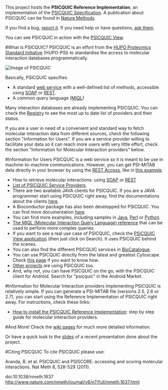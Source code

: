This project hosts the **PSICQUIC Reference Implementation**, an implementation of the [PSICQUIC Specification](https://github.com/maitesin/psicquic/blob/wiki/PsicquicSpecification.md). A publication about PSICQUIC can be found in [Nature Methods](http://www.nature.com/nmeth/journal/v8/n7/full/nmeth.1637.html).

If you find a bug, [report it](https://github.com/maitesin/psicquic/issues). If you need help or have questions, [ask them](http://groups.google.com/group/psicquic).

You can see PSICQUIC in action with the [PSICQUIC View](http://www.ebi.ac.uk/Tools/webservices/psicquic/view/).

#What is PSICQUIC?
PSICQUIC is an effort from the [HUPO Proteomics Standard Initiative](http://www.psidev.info/) (HUPO-PSI) to standardise the access to molecular interaction databases programmatically.

![Image of PSICQUIC](https://github.com/MICommunity/psicquic/blob/master/images/psicquic.png)

Basically, PSICQUIC specifies: 
 + A standard [web service](http://en.wikipedia.org/wiki/Web_service) with a well-defined list of methods, accessible using [SOAP](https://github.com/maitesin/psicquic/blob/wiki/PsicquicSpec_1_3_Soap.md) or [REST](https://github.com/maitesin/psicquic/blob/wiki/PsicquicSpec_1_3_Rest.md).
 + A common query language ([MIQL](https://github.com/maitesin/psicquic/blob/wiki/MiqlDefinition.md)) 
 
Many interaction databases are already implementing PSICQUIC. You can check the [Registry](http://www.ebi.ac.uk/Tools/webservices/psicquic/registry/registry?action=STATUS) to see the most up to date list of providers and their status.

If you are a user in need of a convenient and standard way to fetch molecular interaction data from different sources, check the following section "Information for Users". If you are a service provider willing to facilitate your data so it can reach more users with very little effort, check the section "Information for Molecular Interaction providers" below.

#Information for Users
PSICQUIC is a web service so it is meant to be use in machine-to-machine communications. However, you can get PSI-MITAB data directly in your browser by using the [REST Access](https://github.com/maitesin/psicquic/blob/wiki/RestAccess.md), like in [this example](http://www.ebi.ac.uk/Tools/webservices/psicquic/intact/webservices/current/search/query/brca2).
 + How to retrieve molecular interactions: using [SOAP](https://github.com/maitesin/psicquic/blob/wiki/PsicquicSpec_1_3_Soap.md) or [REST](https://github.com/maitesin/psicquic/blob/wiki/PsicquicSpec_1_3_Rest.md)
 + [List of PSICQUIC Service Providers](http://www.ebi.ac.uk/Tools/webservices/psicquic/registry/registry?action=STATUS).
 + There are two available JAVA clients for PSICQUIC. If you are a JAVA programmer start using PSICQUIC right away, find the documentations about the clients [here](https://github.com/maitesin/psicquic/blob/wiki/JavaClient.md).
 + A Bioconductor package has also been developped for PSICQUIC. You can find more documentation [here](http://www.bioconductor.org/packages/release/bioc/html/PSICQUIC.html).
 + You can find more examples, including samples in [Java](https://github.com/maitesin/psicquic/blob/wiki/ClientCodeSample.md), [Perl](https://github.com/maitesin/psicquic/blob/wiki/PerlCodeSamples.md) or [Python](https://github.com/maitesin/psicquic/blob/wiki/PythonCodeSamples.md).
 + [The MIQL (Molecular Interaction Query Language) reference](https://github.com/maitesin/psicquic/blob/wiki/MiqlDefinition.md) that can be used to perform more complex queries. 
 + If you want to see a real use case of PSICQUIC, check the [PSICQUIC View application](http://www.ebi.ac.uk/Tools/webservices/psicquic/view/) (then just click on Search). It uses PSICQUIC behind the scenes.
 + You can also find the different PSICQUIC services in [BioCatalogue](http://www.biocatalogue.org/tags/psicquic).
 + You can use PSICQUIC directly from the latest and greatest Cytoscape. Check [this page](https://github.com/maitesin/psicquic/blob/wiki/CytoscapeClient.md) if you want to know how.
 + [Other projects](https://github.com/maitesin/psicquic/blob/wiki/WhoUsesPsicquic.md) are using PSICQUIC too.
 + And, why not, you can have PSICQUIC on the go, with the PSICQUIC client for Android. Search for "psicquic" in the Android Market.
 
#Information for Molecular Interaction providers
Implementing PSICQUIC is relatively simple. If you can generate a PSI-MITAB file (versions 2.5, 2.6 or 2.7), you can start using the Reference Implementation of PSICQUIC right away. For instructions, check these links:
+ [How to install the PSICQUIC Reference Implementation](https://github.com/maitesin/psicquic/blob/wiki/HowToInstallPsicquicSolr.md): step by step guide for molecular interaction providers. 
 
#And More!
Check the [wiki pages](https://github.com/maitesin/psicquic/tree/wiki) for much more detailed information.
 
Or have a quick look to the [slides](http://docs.google.com/present/view?id=ddwp5dfz_40hf2g6shd) of a recent presentation done about the project.
 
#Citing PSICQUIC
To cite PSICQUIC please use:
 
Aranda, B. et al. PSICQUIC and PSISCORE: accessing and scoring molecular interactions. Nat Meth 8, 528-529 (2011).
 
doi:10.1038/nmeth.1637 http://www.nature.com/nmeth/journal/v8/n7/full/nmeth.1637.html

